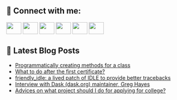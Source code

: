 ## 🔎 Connect with me:
[<img height="32" width="40" src="https://cdn.jsdelivr.net/npm/simple-icons@v5/icons/telegram.svg" />](https://t.me/bullbesh)
[<img height="32" width="40" src="https://cdn.jsdelivr.net/npm/simple-icons@v5/icons/vk.svg" />](https://vk.com/bullbesh)
[<img height="32" width="40" src="https://cdn.jsdelivr.net/npm/simple-icons@v5/icons/twitter.svg" />](https://twitter.com/bullbesh1)
[<img height="32" width="40" src="https://cdn.jsdelivr.net/npm/simple-icons@v5/icons/instagram.svg" />](https://www.instagram.com/bullbesh)
[<img height="32" width="40" src="https://cdn.jsdelivr.net/npm/simple-icons@v5/icons/reddit.svg" />](https://www.reddit.com/user/bullbesh)
[<img height="32" width="40" src="https://cdn.jsdelivr.net/npm/simple-icons@v5/icons/youtube.svg" />](https://www.youtube.com/channel/UCtfjRs6uzgq5mfm8S06WTcg)

## 📕 Latest Blog Posts
<!-- BLOG-POST-LIST:START -->
- [Programmatically creating methods for a class](https://www.reddit.com/r/Python/comments/vc24fl/programmatically_creating_methods_for_a_class/)
- [What to do after the first certificate?](https://www.reddit.com/r/Python/comments/vc1yax/what_to_do_after_the_first_certificate/)
- [friendly_idle: a lived patch of IDLE to provide better tracebacks](https://www.reddit.com/r/Python/comments/vc1gfh/friendly_idle_a_lived_patch_of_idle_to_provide/)
- [Interview with Dask &lpar;dask.org&rpar; maintainer, Greg Hayes](https://www.reddit.com/r/Python/comments/vc0sm8/interview_with_dask_daskorg_maintainer_greg_hayes/)
- [Advices on what project should I do for applying for college?](https://www.reddit.com/r/Python/comments/vbzr0v/advices_on_what_project_should_i_do_for_applying/)
<!-- BLOG-POST-LIST:END -->
